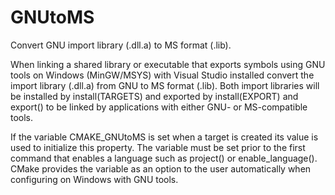   

# GNUtoMS  
Convert GNU import library (.dll.a) to MS format (.lib).  

When linking a shared library or executable that exports symbols using
GNU tools on Windows (MinGW/MSYS) with Visual Studio installed convert
the import library (.dll.a) from GNU to MS format (.lib).  Both import
libraries will be installed by install(TARGETS) and exported by
install(EXPORT) and  export() to be linked
by applications with either GNU- or MS-compatible tools.  

If the variable CMAKE_GNUtoMS is set when a target is created its
value is used to initialize this property.  The variable must be set
prior to the first command that enables a language such as project()
or enable_language().  CMake provides the variable as an option to the
user automatically when configuring on Windows with GNU tools.  

